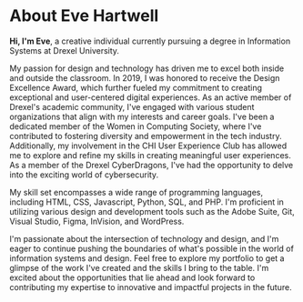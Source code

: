 # About Eve Hartwell

**Hi, I'm Eve**, a creative individual currently pursuing a degree in Information Systems at Drexel University.

My passion for design and technology has driven me to excel both inside and outside the classroom. In 2019, I was honored to receive the Design Excellence Award, which further fueled my commitment to creating exceptional and user-centered digital experiences.
As an active member of Drexel's academic community, I've engaged with various student organizations that align with my interests and career goals. I've been a dedicated member of the Women in Computing Society, where I've contributed to fostering diversity and empowerment in the tech industry. Additionally, my involvement in the CHI User Experience Club has allowed me to explore and refine my skills in creating meaningful user experiences. As a member of the Drexel CyberDragons, I've had the opportunity to delve into the exciting world of cybersecurity.

My skill set encompasses a wide range of programming languages, including HTML, CSS, Javascript, Python, SQL, and PHP. I'm proficient in utilizing various design and development tools such as the Adobe Suite, Git, Visual Studio, Figma, InVision, and WordPress.

I'm passionate about the intersection of technology and design, and I'm eager to continue pushing the boundaries of what's possible in the world of information systems and design. Feel free to explore my portfolio to get a glimpse of the work I've created and the skills I bring to the table. I'm excited about the opportunities that lie ahead and look forward to contributing my expertise to innovative and impactful projects in the future.
